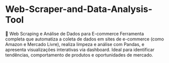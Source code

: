 # Web-Scraper-and-Data-Analysis-Tool
🛒 Web Scraping e Análise de Dados para E-commerce  Ferramenta completa que automatiza a coleta de dados em sites de e-commerce (como Amazon e Mercado Livre), realiza limpeza e análise com Pandas, e apresenta visualizações interativas via dashboard. Ideal para identificar tendências, comportamento de produtos e oportunidades de mercado.
